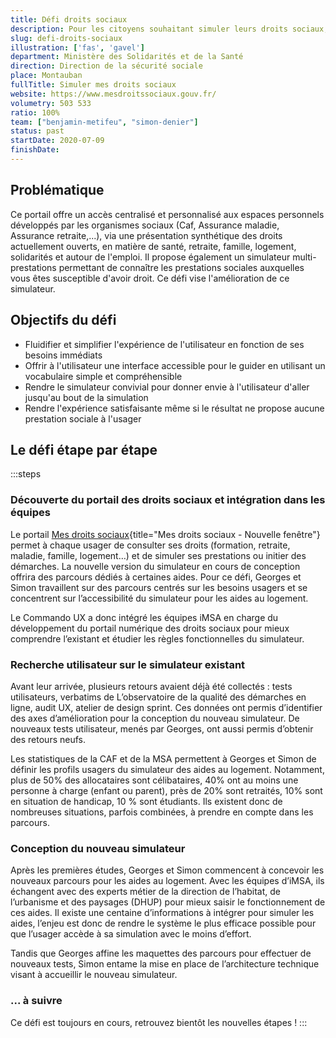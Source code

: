 ```yaml
---
title: Défi droits sociaux
description: Pour les citoyens souhaitant simuler leurs droits sociaux, faciliter leur parcours afin que non pas 50% mais tous les usagers parviennent à effectuer cette démarche
slug: defi-droits-sociaux
illustration: ['fas', 'gavel']
department: Ministère des Solidarités et de la Santé
direction: Direction de la sécurité sociale
place: Montauban
fullTitle: Simuler mes droits sociaux
website: https://www.mesdroitssociaux.gouv.fr/
volumetry: 503 533
ratio: 100%
team: ["benjamin-metifeu", "simon-denier"]
status: past
startDate: 2020-07-09
finishDate:
---
```


## Problématique

Ce portail offre un accès centralisé et personnalisé aux espaces personnels développés par les organismes sociaux (Caf, Assurance maladie, Assurance retraite,...), via une présentation synthétique des droits actuellement ouverts, en matière de santé, retraite, famille, logement, solidarités et autour de l'emploi. Il propose également un simulateur multi-prestations permettant de connaître les prestations sociales auxquelles vous êtes susceptible d'avoir droit. Ce défi vise l'amélioration de ce simulateur.


## Objectifs du défi

- Fluidifier et simplifier l'expérience de l'utilisateur en fonction de ses besoins immédiats
- Offrir à l'utilisateur une interface accessible pour le guider en utilisant un vocabulaire simple et compréhensible
- Rendre le simulateur convivial pour donner envie à l'utilisateur d'aller jusqu'au bout de la simulation
- Rendre l'expérience satisfaisante même si le résultat ne propose aucune prestation sociale à l'usager


## Le défi étape par étape

:::steps
### Découverte du portail des droits sociaux et intégration dans les équipes

Le portail [Mes droits sociaux](http://www.mesdroitssociaux.gouv.fr/){title="Mes droits sociaux - Nouvelle fenêtre"} permet à chaque usager de consulter ses droits (formation, retraite, maladie, famille, logement…) et de simuler ses prestations ou initier des démarches. La nouvelle version du simulateur en cours de conception offrira des parcours dédiés à certaines aides. Pour ce défi, Georges et Simon travaillent sur des parcours centrés sur les besoins usagers et se concentrent sur l’accessibilité du simulateur pour les aides au logement.

Le Commando UX a donc intégré les équipes iMSA en charge du développement du portail numérique des droits sociaux pour mieux comprendre l’existant et étudier les règles fonctionnelles du simulateur.

### Recherche utilisateur sur le simulateur existant

Avant leur arrivée, plusieurs retours avaient déjà été collectés : tests utilisateurs, verbatims de L’observatoire de la qualité des démarches en ligne, audit UX, atelier de design sprint. Ces données ont permis d’identifier des axes d’amélioration pour la conception du nouveau simulateur. De nouveaux tests utilisateur, menés par Georges, ont aussi permis d’obtenir des retours neufs.

Les statistiques de la CAF et de la MSA permettent à Georges et Simon de définir les profils usagers du simulateur des aides au logement. Notamment, plus de 50% des allocataires sont célibataires, 40% ont au moins une personne à charge (enfant ou parent), près de 20% sont retraités, 10% sont en situation de handicap, 10 % sont étudiants. Ils existent donc de nombreuses situations, parfois combinées, à prendre en compte dans les parcours.

### Conception du nouveau simulateur

Après les premières études, Georges et Simon commencent à concevoir les nouveaux parcours pour les aides au logement. Avec les équipes d’iMSA, ils échangent avec des experts métier de la direction de l’habitat, de l’urbanisme et des paysages (DHUP) pour mieux saisir le fonctionnement de ces aides. Il existe une centaine d’informations à intégrer pour simuler les aides, l’enjeu est donc de rendre le système le plus efficace possible pour que l’usager accède à sa simulation avec le moins d’effort.

Tandis que Georges affine les maquettes des parcours pour effectuer de nouveaux tests, Simon entame la mise en place de l’architecture technique visant à accueillir le nouveau simulateur.

### ... à suivre

Ce défi est toujours en cours, retrouvez bientôt les nouvelles étapes !
:::
